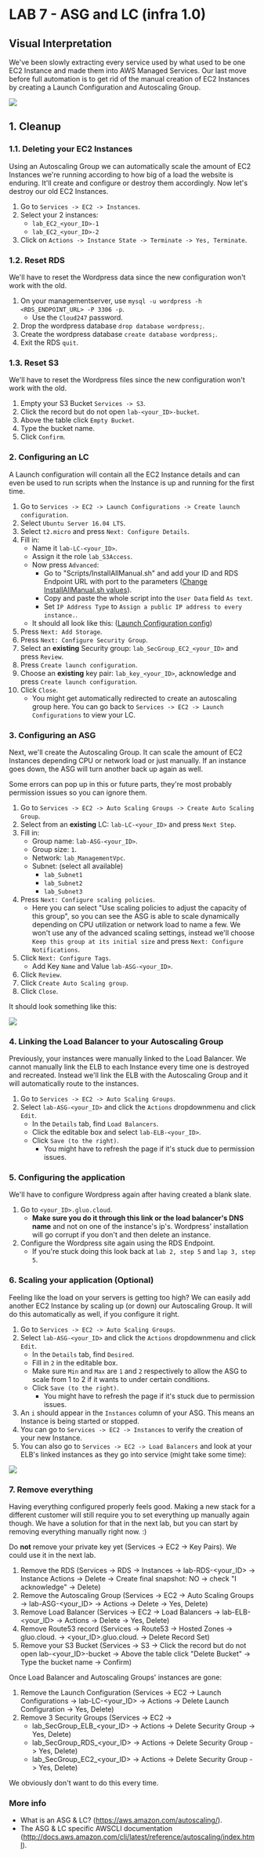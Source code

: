# **LAB 7 - ASG and LC (infra 1.0)** #

## Visual Interpretation ##
We've been slowly extracting every service used by what used to be one EC2 Instance and made them into AWS Managed Services. Our last move before full automation is to get rid of the manual creation of EC2 Instances by creating a Launch Configuration and Autoscaling Group.

![](../Images/Lab7.png?raw=true)

## 1. Cleanup ##
### 1.1. Deleting your EC2 Instances ###
Using an Autoscaling Group we can automatically scale the amount of EC2 Instances we're running according to how big of a load the website is enduring. It'll create and configure or destroy them accordingly. Now let's destroy our old EC2 Instances.

1. Go to `Services -> EC2 -> Instances`.
1. Select your 2 instances:
    * `lab_EC2_<your_ID>-1`
    * `lab_EC2_<your_ID>-2`
1. Click on `Actions -> Instance State -> Terminate -> Yes, Terminate`.

### 1.2. Reset RDS ###
We'll have to reset the Wordpress data since the new configuration won't work with the old.

1. On your managementserver, use `mysql -u wordpress -h <RDS_ENDPOINT_URL> -P 3306 -p`.
    * Use the `Cloud247` password.
1. Drop the wordpress database `drop database wordpress;`.
1. Create the wordpress database `create database wordpress;`.
1. Exit the RDS `quit`.

### 1.3. Reset S3 ###
We'll have to reset the Wordpress files since the new configuration won't work with the old.

1. Empty your S3 Bucket `Services -> S3`.
1. Click the record but do not open `lab-<your_ID>-bucket`.
1. Above the table click `Empty Bucket`.
1. Type the bucket name.
1. Click `Confirm`.

### 2. Configuring an LC ###
A Launch configuration will contain all the EC2 Instance details and can even be used to run scripts when the Instance is up and running for the first time.

1. Go to `Services -> EC2 -> Launch Configurations -> Create launch configuration`.
1. Select `Ubuntu Server 16.04 LTS`.
1. Select `t2.micro` and press `Next: Configure Details`.
1. Fill in:
    * Name it `lab-LC-<your_ID>`.
    * Assign it the role `lab_S3Access`.
    * Now press `Advanced`:
        * Go to "Scripts/InstallAllManual.sh" and add your ID and RDS Endpoint URL with port to the parameters ([Change InstallAllManual.sh values](../Images/LCChangeValuesManually.png?raw=true)).
        * Copy and paste the whole script into the `User Data` field `As text`.
        * Set `IP Address Type` to `Assign a public IP address to every instance.`.
    * It should all look like this: ([Launch Configuration config](../Images/LCConfigurationAddScript.png?raw=true))
1. Press `Next: Add Storage`.
1. Press `Next: Configure Security Group`.
1. Select an **existing** Security group: `lab_SecGroup_EC2_<your_ID>` and press `Review`.
1. Press `Create launch configuration`.
1. Choose an **existing** key pair: `lab_key_<your_ID>`, acknowledge and press `Create launch configuration`.
1. Click `Close`.
    * You might get automatically redirected to create an autoscaling group here. You can go back to `Services -> EC2 -> Launch Configurations` to view your LC.

### 3. Configuring an ASG ###
Next, we'll create the Autoscaling Group. It can scale the amount of EC2 Instances depending CPU or network load or just manually. If an instance goes down, the ASG will turn another back up again as well.

Some errors can pop up in this or future parts, they're most probably permission issues so you can ignore them. 

1. Go to `Services -> EC2 -> Auto Scaling Groups -> Create Auto Scaling Group`.
1. Select from an **existing** LC: `lab-LC-<your_ID>` and press `Next Step`.
1. Fill in:
    * Group name: `lab-ASG-<your_ID>`.
    * Group size: `1`.
    * Network: `lab_ManagementVpc`.
    * Subnet: (select all available)
        * `lab_Subnet1`
        * `lab_Subnet2`
        * `lab_Subnet3`
1. Press `Next: Configure scaling policies`.
    * Here you can select "Use scaling policies to adjust the capacity of this group", so you can see the ASG is able to scale dynamically depending on CPU utilization or network load to name a few. We won't use any of the advanced scaling settings, instead we'll choose `Keep this group at its initial size` and press `Next: Configure Notifications`.
1. Click `Next: Configure Tags`.
    * Add Key `Name` and Value `lab-ASG-<your_ID>`.
1. Click `Review`.
1. Click `Create Auto Scaling group`.
1. Click `Close`.

It should look something like this:

![](../Images/CreatedASGInstanceList.png?raw=true)

### 4. Linking the Load Balancer to your Autoscaling Group ###
Previously, your instances were manually linked to the Load Balancer. We cannot manually link the ELB to each Instance every time one is destroyed and recreated. Instead we'll link the ELB with the Autoscaling Group and it will automatically route to the instances.

1. Go to `Services -> EC2 -> Auto Scaling Groups`.
1. Select `lab-ASG-<your_ID>` and click the `Actions` dropdownmenu and click `Edit`.
    * In the `Details` tab, find `Load Balancers`.
    * Click the editable box and select `lab-ELB-<your_ID>`.
    * Click `Save (to the right)`.
        * You might have to refresh the page if it's stuck due to permission issues.

### 5. Configuring the application ###
We'll have to configure Wordpress again after having created a blank slate.

1. Go to `<your_ID>.gluo.cloud`.
    * **Make sure you do it through this link or the load balancer's DNS name** and not on one of the instance's ip's. Wordpress' installation will go corrupt if you don't and then delete an instance.
1. Configure the Wordpress site again using the RDS Endpoint.
    * If you're stuck doing this look back at `lab 2, step 5` and `lap 3, step 5`.


### 6. Scaling your application (Optional) ###
Feeling like the load on your servers is getting too high? We can easily add another EC2 Instance by scaling up (or down) our Autoscaling Group. It will do this automatically as well, if you configure it right.

1. Go to `Services -> EC2 -> Auto Scaling Groups`.
1. Select `lab-ASG-<your_ID>` and click the `Actions` dropdownmenu and click `Edit`.
    * In the `Details` tab, find `Desired`.
    * Fill in `2` in the editable box.
    * Make sure `Min` and `Max` are `1` and `2` respectively to allow the ASG to scale from 1 to 2 if it wants to under certain conditions.
    * Click `Save (to the right)`.
        * You might have to refresh the page if it's stuck due to permission issues.
1. An `i` should appear in the `Instances` column of your ASG. This means an Instance is being started or stopped. 
1. You can go to `Services -> EC2 -> Instances` to verify the creation of your new Instance.
1. You can also go to `Services -> EC2 -> Load Balancers` and look at your ELB's linked instances as they go into service (might take some time):

![](../Images/ASGAndELBInstancesGoingUp.png?raw=true)

### 7. Remove everything ###
Having everything configured properly feels good. Making a new stack for a different customer will still require you to set everything up manually again though. We have a solution for that in the next lab, but you can start by removing everything manually right now. :)

Do **not** remove your private key yet (Services -> EC2 -> Key Pairs). We could use it in the next lab.

1. Remove the RDS (Services -> RDS -> Instances -> lab-RDS-<your_ID> -> Instance Actions -> Delete -> Create final snapshot: NO -> check "I acknowledge" -> Delete)
1. Remove the Autoscaling Group (Services -> EC2 -> Auto Scaling Groups -> lab-ASG-<your_ID> -> Actions -> Delete -> Yes, Delete)
1. Remove Load Balancer (Services -> EC2 -> Load Balancers -> lab-ELB-<your_ID> -> Actions -> Delete -> Yes, Delete)
1. Remove Route53 record (Services -> Route53 -> Hosted Zones -> gluo.cloud. -> <your_ID>.gluo.cloud. -> Delete Record Set)
1. Remove your S3 Bucket (Services -> S3 -> Click the record but do not open lab-<your_ID>-bucket -> Above the table click "Delete Bucket" -> Type the bucket name -> Confirm)

Once Load Balancer and Autoscaling Groups' instances are gone:

1. Remove the Launch Configuration (Services -> EC2 -> Launch Configurations -> lab-LC-<your_ID> -> Actions -> Delete Launch Configuration -> Yes, Delete)
1. Remove 3 Security Groups (Services -> EC2 -> 
    * lab_SecGroup_ELB_<your_ID> -> Actions -> Delete Security Group -> Yes, Delete)
    * lab_SecGroup_RDS_<your_ID> -> Actions -> Delete Security Group -> Yes, Delete)
    * lab_SecGroup_EC2_<your_ID> -> Actions -> Delete Security Group -> Yes, Delete)
    
We obviously don't want to do this every time. 

### More info ###

* What is an ASG & LC? (https://aws.amazon.com/autoscaling/).
* The ASG & LC specific AWSCLI documentation (http://docs.aws.amazon.com/cli/latest/reference/autoscaling/index.html).
    